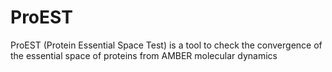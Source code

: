 # ProEST
ProEST (Protein Essential Space Test) is a tool to check the convergence of the essential space of proteins from AMBER molecular dynamics
